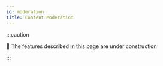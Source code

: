 ```yaml
---
id: moderation
title: Content Moderation
---
```


:::caution

🚧 The features described in this page are under construction

:::